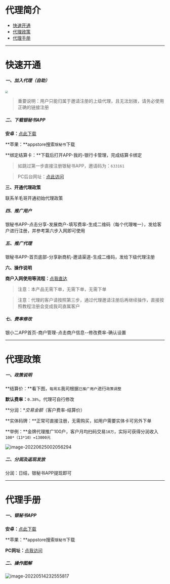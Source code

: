 # 代理简介

- [快速开通](#快速开通)
- [代理政策](#代理政策)
- [代理手册](#代理手册)

---



# 快速开通

##### 一、加入代理（自助）

[<img src="https://cos.zjkmkj.com/media/2024/08/20/3e7e28b3df15eaed121d0fd7b151478a-2.webp" style="zoom:50%;" />](https://longpay.xddshare.com/ymsshare/?N=6JKL5oiQ5paH&C=633161&R=AGENT)



> 重要说明：用户只能归属于邀请注册的上级代理，且无法划拨，请务必使用正确的链接注册

##### 二、下载银秘书APP

**安卓：**[点此下载](https://m.pp.cn/detail.html?appid=8333314&ch_src=pp_dev&ch=default)

**苹果：**appstore搜索`银秘书`下载

**绑定结算卡：**下载后打开APP-我的-银行卡管理，完成结算卡绑定

> 如跳过第一步直接注册银秘书APP，邀请码为：`633161`

> PC后台网址：[点此访问](http://ysepay.xddshare.com/back-office )

**三、开通代理政策**

联系羊毛哥开通初始代理政策

##### 四、推广用户

银秘书APP-点击分享-发展商户-填写费率-生成二维码（每个代理唯一），发给客户进行注册，并参考第六步入网即可使用

##### 五、推广代理

银秘书APP-首页底部-分享新商机-邀请渠道-生成二维码，发给下级代理注册

**六、操作说明**

**商户入网使用等流程：**[点我直达](tool/yxe.md)

> 注意：本产品无需下单，无需下单，无需下单

> 注意：代理的客户请按照第三步，通过代理邀请注册后再继续操作，直接按照教程注册会变成我司直属客户

##### 七、费率修改

银小二APP首页-商户管理-点击商户信息--修改费率-确认设置



------

# 代理政策

##### **一、政策说明**

**结算价：**看下图，`每周五`我司根据`已推广用户`进行`政策调整`

**默认费率：**`0.38%`，代理可自行修改

**分润：**交易金额*（客户费率-结算价）

**实体码牌：**正常可直接注册，无需购买，如用户需要实体卡可另外下单

**举例：**金牌代理推广100户，客户月均扫码交易`10万`，实际可获得分润收入`100*（13*10）=13000元`

![image-20220625002056294](https://cos.zjkmkj.com/media/2024/08/20/2237518deb05c3ccd7ec2a59ac4bc411-2.webp)

##### **二、分润及返现发放**

分润：日结，银秘书APP提现即可

------

# 代理手册

##### 一、银秘书APP

**安卓：**[点此下载](https://m.pp.cn/detail.html?appid=8333314&ch_src=pp_dev&ch=default)

**苹果：**appstore搜索`银秘书`下载

**PC网址：**[点我访问](http://ysepay.xddshare.com/back-office)

##### 二、操作图解

![image-20220514232555817](https://cos.zjkmkj.com/media/2024/08/20/14c1c169a401bb135cdf5c871ce37e53-2.webp)